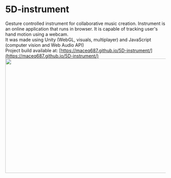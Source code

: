 # 5D-instrument
Gesture controlled instrument for collaborative music creation. Instrument is an online application that runs in browser. It is capable of tracking user's hand motion using a webcam.  
It was made using Unity (WebGL, visuals, multiplayer) and JavaScript (computer vision and Web Audio API)   
Project build available at: [https://maceq687.github.io/5D-instrument/](https://maceq687.github.io/5D-instrument/)
<img src="5D_instr.gif" width="640" height="360" />
